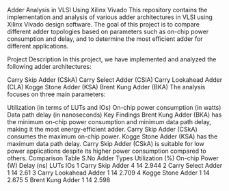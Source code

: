 Adder Analysis in VLSI Using Xilinx Vivado
This repository contains the implementation and analysis of various adder architectures in VLSI using Xilinx Vivado design software. The goal of this project is to compare different adder topologies based on parameters such as on-chip power consumption and delay, and to determine the most efficient adder for different applications.

Project Description
In this project, we have implemented and analyzed the following adder architectures:

Carry Skip Adder (CSkA)
Carry Select Adder (CSlA)
Carry Lookahead Adder (CLA)
Kogge Stone Adder (KSA)
Brent Kung Adder (BKA)
The analysis focuses on three main parameters:

Utilization (in terms of LUTs and IOs)
On-chip power consumption (in watts)
Data path delay (in nanoseconds)
Key Findings
Brent Kung Adder (BKA) has the minimum on-chip power consumption and minimum data path delay, making it the most energy-efficient adder.
Carry Skip Adder (CSkA) consumes the maximum on-chip power.
Kogge Stone Adder (KSA) has the maximum data path delay.
Carry Skip Adder (CSkA) is suitable for low power applications despite its higher power consumption compared to others.
Comparison Table
S.No	Adder Types	Utilization (%)	On-chip Power (W)	Delay (ns)
LUTs	IOs	
1	Carry Skip Adder	4	14	2.944
2	Carry Select Adder	1	14	2.61
3	Carry Lookahead Adder	1	14	2.709
4	Kogge Stone Adder	1	14	2.675
5	Brent Kung Adder	1	14	2.598
